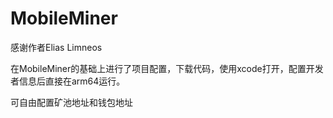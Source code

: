 # MobileMiner

感谢作者Elias Limneos

在MobileMiner的基础上进行了项目配置，下载代码，使用xcode打开，配置开发者信息后直接在arm64运行。

可自由配置矿池地址和钱包地址
